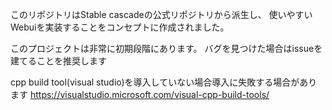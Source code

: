 このリポジトリはStable cascadeの公式リポジトリから派生し、
使いやすいWebuiを実装することをコンセプトに作成されました。

このプロジェクトは非常に初期段階にあります。
バグを見つけた場合はissueを建てることを推奨します

cpp build tool(visual studio)を導入していない場合導入に失敗する場合があります
https://visualstudio.microsoft.com/visual-cpp-build-tools/